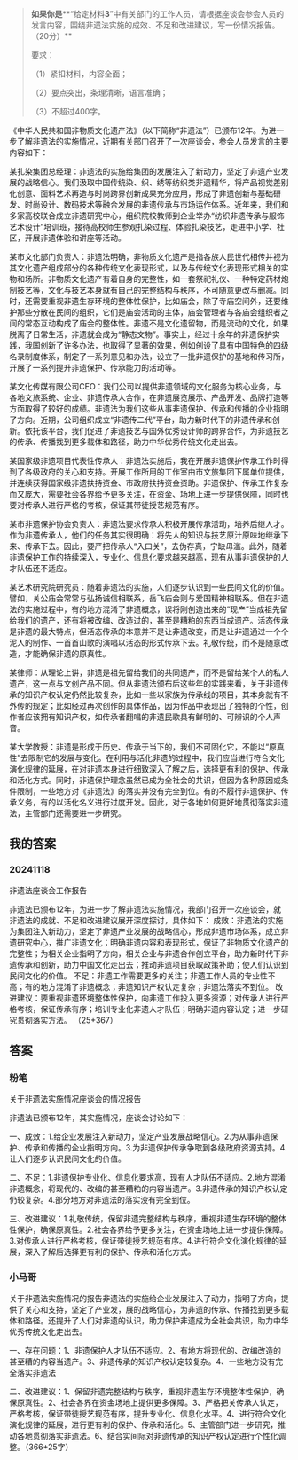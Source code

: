 

> **如果你是****“给定材料**3**”中有关部门的工作人员，请根据座谈会参会人员的发言内容，围绕非遗法实施的成效、不足和改进建议，写一份情况报告。（20分）**
> 
> 要求：
> 
> （1）紧扣材料，内容全面；
> 
> （2）要点突出，条理清晰，语言准确；
> 
> （3）不超过400字。


《中华人民共和国非物质文化遗产法》（以下简称“非遗法”）已颁布12年。为进一步了解非遗法的实施情况，近期有关部门召开了一次座谈会，参会人员发言的主要内容如下：

某扎染集团总经理：非遗法的实施给集团的发展注入了新动力，坚定了非遗产业发展的战略信心。我们汲取中国传统染、织、绣等纺织类非遗精华，将产品视觉差别化创意、面料艺术再造与时尚跨界创新成果充分应用，形成了非遗创新与基础研发、时尚设计、数码技术等融合发展的非遗传承与市场运作体系。近年来，我们和多家高校联合成立非遗研究中心，组织院校教师到企业举办“纺织非遗传承与服饰艺术设计”培训班，接待高校师生参观扎染过程、体验扎染技艺，走进中小学、社区，开展非遗体验和讲座等活动。

某市文化部门负责人：非遗法明确，非物质文化遗产是指各族人民世代相传并视为其文化遗产组成部分的各种传统文化表现形式，以及与传统文化表现形式相关的实物和场所。非物质文化遗产有着自身的完整性，如一套祭祀礼仪、一种特定药材炮制技艺等，文化与技艺本身就有自己的完整结构与秩序，不可随意更改与删减。同时，还需要重视非遗生存环境的整体性保护，比如庙会，除了寺庙空间外，还要维护那些分散在民间的组织，它们是庙会活动的主体，庙会管理者与各庙会组织者之间的常态互动构成了庙会的整体性。非遗不是文化遗留物，而是流动的文化，如果脱离了日常生活，非遗就会成为“静态文物”。事实上，经过十余年的非遗保护实践，我国创新了许多办法，也取得了显著的效果，例如创设了具有中国特色的四级名录制度体系，制定了一系列意见和办法，设立了一批非遗保护的基地和传习所，开展了一系列提升非遗保护、传承能力的活动等。

某文化传媒有限公司CEO：我们公司以提供非遗领域的文化服务为核心业务，与各地文旅系统、企业、非遗传承人合作，在非遗展览展示、产品开发、品牌打造等方面取得了较好的成绩。非遗法为我们这些从事非遗保护、传承和传播的企业指明了方向。近期，公司组织成立“非遗传二代”平台，助力新时代下的非遗传承和创新。依托该平台，我们促进了非遗技艺与国外优秀设计师的跨界合作，为非遗技艺的传承、传播找到更多载体和路径，助力中华优秀传统文化走出去。

某国家级非遗项目代表性传承人：非遗法实施后，我在开展非遗保护传承工作时得到了各级政府的关心和支持。开展工作所用的工作室由市文旅集团下属单位提供，并连续获得国家级非遗扶持资金、市政府扶持资金资助。非遗保护、传承工作复杂而又庞大，需要社会各界给予更多关注，在资金、场地上进一步提供保障，同时也要对传承人进行严格的考核，保证其带徒授艺规范有序。

某市非遗保护协会负责人：非遗法要求传承人积极开展传承活动，培养后继人才。作为非遗传承人，他们的任务其实很明确：将先人的知识与技艺原汁原味地继承下来、传承下去。因此，要严把传承人“入口关”，去伪存真，宁缺毋滥。此外，随着非遗保护工作的持续深入，专业化、信息化要求越来越高，现有从事非遗保护的人才队伍还不适应。

某艺术研究院研究员：随着非遗法的实施，人们逐步认识到一些民间文化的价值。譬如，关公庙会常常与弘扬诚信相联系，岳飞庙会则与爱国精神相联系。但在非遗法的实施过程中，有的地方混淆了非遗概念，误将刚创造出来的“现产”当成祖先留给我们的遗产，还有将被改编、改造过的，甚至是糟粕的东西当成遗产。活态传承是非遗的最大特点，但活态传承的本意并不是让非遗改变，而是让非遗通过一个个泥人的制作、一首首山歌的演唱以活态的形式传承下去。礼敬传统，而不是随意改造，才能确保非遗的原真性。

某律师：从理论上讲，非遗是祖先留给我们的共同遗产，而不是留给某个人的私人遗产，这一点与文创产品不同。但从非遗法颁布后这些年的实践来看，关于非遗传承的知识产权认定仍然比较复杂，比如一些以家族为传承线的项目，其本身就有不外传的规定；比如经过再次创作的具体作品，因为作品中表现出了独特的个性，创作者应该拥有知识产权，如传承者翻唱的非遗民歌具有鲜明的、可辨识的个人声音。

某大学教授：非遗是形成于历史、传承于当下的，我们不可固化它，不能以“原真性”去限制它的发展与变化。在利用与活化非遗的过程中，我们应当进行符合文化演化规律的延展，在对非遗本身进行细致深入了解之后，选择更有利的保护、传承和活化方式。同时，非遗保护理念虽然已成为全社会的共识，但因为各种原因或条件限制，一些地方对《非遗法》的落实并没有完全到位。有的不履行非遗保护、传承义务，有的以活化名义进行过度开发。因此，对于各地如何更好地贯彻落实非遗法，主管部门还需要进一步研究。


## 我的答案

### 20241118

非遗法座谈会工作报告

非遗法已颁布12年，为进一步了解非遗法实施情况，我部门召开一次座谈会，就非遗法的成就、不足和改进建议展开深度探讨，具体如下：
成效：非遗法的实施为集团注入新动力，坚定了非遗产业发展的战略信心，形成非遗市场体系，成立非遗研究中心，推广非遗文化；明确非遗内容和表现形式，保证了非物质文化遗产的完整性；为相关企业指明了方向，相关企业与非遗合作创立平台，助力新时代下非遗传承和创新，助力中国文化走出去；推动非遗项目获取政策补助；使人们认识到民间文化的价值。
不足：非遗工作需要更多的关注；非遗工作人员的专业性不高；有的地方混淆了非遗概念；非遗知识产权认定复杂；非遗法落实不到位。
改进建议：要重视非遗环境整体性保护，向非遗工作投入更多资源；对传承人进行严格考核，保证传承有序；培训专业化非遗人才队伍；明确非遗内容认定；进一步研究贯彻落实方法。 （25+367）

## 答案

###  粉笔

关于非遗法实施情况座谈会的情况报告

非遗法已颁布12年，其实施情况，座谈会讨论如下：

一、成效：1.给企业发展注入新动力，坚定产业发展战略信心。2.为从事非遗保护、传承和传播的企业指明方向。3.为非遗保护传承争取到各级政府资源支持。4.让人们逐步认识民间文化的价值。

二、不足：1.非遗保护专业化、信息化要求高，现有人才队伍不适应。2.地方混淆非遗概念，将现代的、改编的甚至糟粕的内容当遗产。3.非遗传承的知识产权认定仍较复杂。4.部分地方对非遗法的落实没有完全到位。

三、改进建议：1.礼敬传统，保留非遗完整结构与秩序，重视非遗生存环境的整体性保护，确保原真性。2.社会各界给予更多关注，在资金场地上进一步提供保障。3.对传承人进行严格考核，保证带徒授艺规范有序。4.进行符合文化演化规律的延展，深入了解后选择更有利的保护、传承和活化方式。


### 小马哥

关于非遗法实施情况的报告非遗法的实施给企业发展注入了动力，指明了方向，提供了关心和支持，坚定了产业发，展的战略信心，为非遗的传承、传播找到更多载体和路径。还提升了人们对非遗的认识，助力保护非遗成为全社会共识，助力中华优秀传统文化走出去。

一、存在问题：1、非遗保护人才队伍不适应。2、有地方将现代的、改编改造的甚至糟的内容当遗产。3、非遗传承的知识产权认定较复杂。4、一些地方没有完全落实非遗法

二、改进建议：1、保留非遗完整结构与秩序，重视非遗生存环境整体性保护，确保原真性。2、社会各界在资金场地上提供更多保障。3、严格把关传承人认定，严格考核，保证带徒授艺规范有序，提升专业化、信息化水平。4、进行符合文化演化规律的延展，进行更有利的保护、传承和活化。5、主管部门进一步研究，推动各地贯彻落实非遗法。6、结合实间际对非遗传承的知识产权认定进行个性化调整。（366+25字）